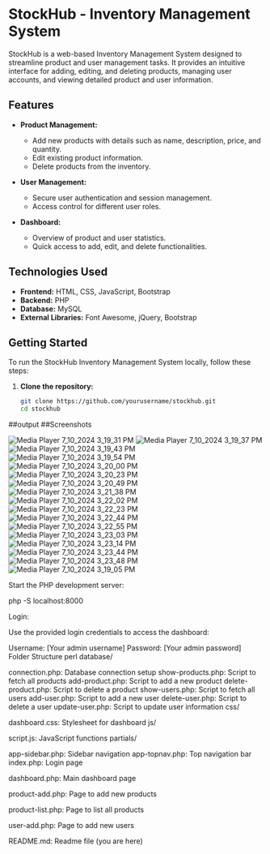 # StockHub - Inventory Management System

StockHub is a web-based Inventory Management System designed to streamline product and user management tasks. It provides an intuitive interface for adding, editing, and deleting products, managing user accounts, and viewing detailed product and user information.

## Features

- **Product Management:**
  - Add new products with details such as name, description, price, and quantity.
  - Edit existing product information.
  - Delete products from the inventory.

- **User Management:**
  - Secure user authentication and session management.
  - Access control for different user roles.

- **Dashboard:**
  - Overview of product and user statistics.
  - Quick access to add, edit, and delete functionalities.

## Technologies Used

- **Frontend:** HTML, CSS, JavaScript, Bootstrap
- **Backend:** PHP
- **Database:** MySQL
- **External Libraries:** Font Awesome, jQuery, Bootstrap

## Getting Started

To run the StockHub Inventory Management System locally, follow these steps:

1. **Clone the repository:**

   ```bash
   git clone https://github.com/yourusername/stockhub.git
   cd stockhub


##output ##Screenshots

![Media Player 7_10_2024 3_19_31 PM](https://github.com/Satyam50/StockHub/assets/120093546/46ca6f17-afa9-4444-95c9-1ba6bce66862)
![Media Player 7_10_2024 3_19_37 PM](https://github.com/Satyam50/StockHub/assets/120093546/5f256a0f-f5f2-4d5e-b30b-a3616a35333d)
![Media Player 7_10_2024 3_19_43 PM](https://github.com/Satyam50/StockHub/assets/120093546/aa3f7ec7-9461-4e5e-a241-18e71ccb79b5)
![Media Player 7_10_2024 3_19_54 PM](https://github.com/Satyam50/StockHub/assets/120093546/854b84c1-ba19-4b74-a408-fe847e55511e)
![Media Player 7_10_2024 3_20_00 PM](https://github.com/Satyam50/StockHub/assets/120093546/6a04d76c-a2e6-42a3-bc20-fc41a10f110e)
![Media Player 7_10_2024 3_20_23 PM](https://github.com/Satyam50/StockHub/assets/120093546/81588b83-31ea-4dbd-abbb-6c39c3854b04)
![Media Player 7_10_2024 3_20_49 PM](https://github.com/Satyam50/StockHub/assets/120093546/17ed92f0-d4bb-4bd3-ae0b-dafbb501a003)
![Media Player 7_10_2024 3_21_38 PM](https://github.com/Satyam50/StockHub/assets/120093546/c04651a9-443b-495b-8d39-b01a351289cd)
![Media Player 7_10_2024 3_22_02 PM](https://github.com/Satyam50/StockHub/assets/120093546/d7ef3d47-24fb-48a8-ac49-132e47c46050)
![Media Player 7_10_2024 3_22_23 PM](https://github.com/Satyam50/StockHub/assets/120093546/655b57cf-40ef-4d4d-97f4-566df42861ea)
![Media Player 7_10_2024 3_22_44 PM](https://github.com/Satyam50/StockHub/assets/120093546/a9877ed7-8930-466d-a3e7-79fd70f6d2a0)
![Media Player 7_10_2024 3_22_55 PM](https://github.com/Satyam50/StockHub/assets/120093546/c67f7b6a-1404-4aaa-afdf-de0a5a72423f)
![Media Player 7_10_2024 3_23_03 PM](https://github.com/Satyam50/StockHub/assets/120093546/d735e4a1-1578-4152-8b82-fda62a98ea4f)
![Media Player 7_10_2024 3_23_14 PM](https://github.com/Satyam50/StockHub/assets/120093546/2ed545ad-9288-47b4-b3ee-feb1898751c7)
![Media Player 7_10_2024 3_23_44 PM](https://github.com/Satyam50/StockHub/assets/120093546/7c4b7421-d7b5-4815-8ca5-a001301ccce0)
![Media Player 7_10_2024 3_23_48 PM](https://github.com/Satyam50/StockHub/assets/120093546/1e4ecad8-dd4e-4305-8944-edd86df27c2f)
![Media Player 7_10_2024 3_19_05 PM](https://github.com/Satyam50/StockHub/assets/120093546/21fe938d-2368-4cca-97c4-f2f733188add)




Start the PHP development server:


php -S localhost:8000





Login:

Use the provided login credentials to access the dashboard:

Username: [Your admin username]
Password: [Your admin password]
Folder Structure
perl
database/

connection.php: Database connection setup
show-products.php: Script to fetch all products
add-product.php: Script to add a new product
delete-product.php: Script to delete a product
show-users.php: Script to fetch all users
add-user.php: Script to add a new user
delete-user.php: Script to delete a user
update-user.php: Script to update user information
css/

dashboard.css: Stylesheet for dashboard
js/

script.js: JavaScript functions
partials/

app-sidebar.php: Sidebar navigation
app-topnav.php: Top navigation bar
index.php: Login page

dashboard.php: Main dashboard page

product-add.php: Page to add new products

product-list.php: Page to list all products

user-add.php: Page to add new users

README.md: Readme file (you are here)
